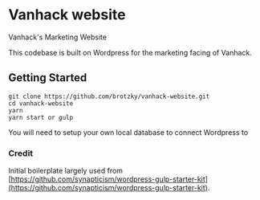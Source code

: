 # Vanhack website
Vanhack's Marketing Website

This codebase is built on Wordpress for the marketing facing of Vanhack.

## Getting Started

```
git clone https://github.com/brotzky/vanhack-website.git
cd vanhack-website
yarn
yarn start or gulp
```

You will need to setup your own local database to connect Wordpress to

### Credit

Initial boilerplate largely used from [https://github.com/synapticism/wordpress-gulp-starter-kit](https://github.com/synapticism/wordpress-gulp-starter-kit).